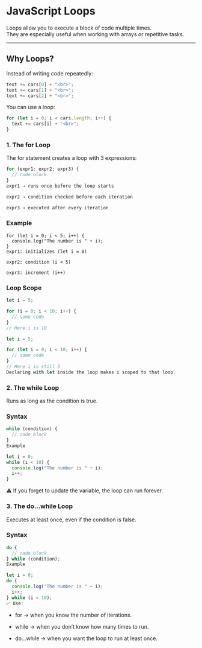 # JavaScript Loops

Loops allow you to execute a block of code multiple times.  
They are especially useful when working with arrays or repetitive tasks.

---

## Why Loops?

Instead of writing code repeatedly:

```js
text += cars[0] + "<br>";
text += cars[1] + "<br>";
text += cars[2] + "<br>";
```

You can use a loop:
```js
for (let i = 0; i < cars.length; i++) {
  text += cars[i] + "<br>";
}
```
### 1. The for Loop
The for statement creates a loop with 3 expressions:
```js
for (expr1; expr2; expr3) {
  // code block
}
expr1 → runs once before the loop starts

expr2 → condition checked before each iteration

expr3 → executed after every iteration
```
### Example
```
for (let i = 0; i < 5; i++) {
  console.log("The number is " + i);
}
expr1: initializes (let i = 0)

expr2: condition (i < 5)

expr3: increment (i++)
```
### Loop Scope
```js
let i = 5;

for (i = 0; i < 10; i++) {
  // some code
}
// Here i is 10

let i = 5;

for (let i = 0; i < 10; i++) {
  // some code
}
// Here i is still 5
Declaring with let inside the loop makes i scoped to that loop.
```
### 2. The while Loop
Runs as long as the condition is true.

### Syntax
```js
while (condition) {
  // code block
}
Example

let i = 0;
while (i < 10) {
  console.log("The number is " + i);
  i++;
}
```
⚠️ If you forget to update the variable, the loop can run forever.

### 3. The do...while Loop
Executes at least once, even if the condition is false.

### Syntax
```js
do {
  // code block
} while (condition);
Example

let i = 0;
do {
  console.log("The number is " + i);
  i++;
} while (i < 10);
✅ Use:
```
- for → when you know the number of iterations.

- while → when you don’t know how many times to run.

- do...while → when you want the loop to run at least once.
